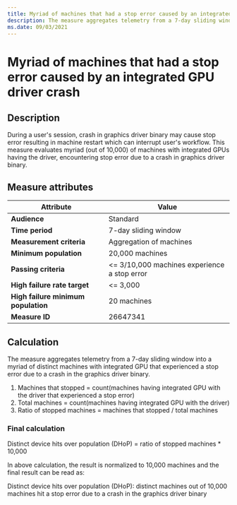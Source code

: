 ```yaml
---
title: Myriad of machines that had a stop error caused by an integrated GPU driver crash
description: The measure aggregates telemetry from a 7-day sliding window into a myriad of distinct machines with integrated GPU that experienced a stop error caused by a crash in the graphics driver binary 
ms.date: 09/03/2021
---
```


# Myriad of machines that had a stop error caused by an integrated GPU driver crash

## Description

During a user's session, crash in graphics driver binary may cause stop error resulting in machine restart which can interrupt user's workflow. This measure evaluates myriad (out of 10,000) of machines with integrated GPUs having the driver, encountering stop error due to a crash in graphics driver binary. 

## Measure attributes

| Attribute | Value |
|--|--|
| **Audience** | Standard |
| **Time period** | 7-day sliding window |
| **Measurement criteria** | Aggregation of machines |
| **Minimum population** | 20,000 machines |
| **Passing criteria** | <= 3/10,000 machines experience a stop error |
| **High failure rate target** | <= 3,000 |
| **High failure minimum population** | 20 machines |
| **Measure ID** | 26647341 |

## Calculation

The measure aggregates telemetry from a 7-day sliding window into a myriad of distinct machines with integrated GPU that experienced a stop error due to a crash in the graphics driver binary.

1. Machines that stopped = count(machines having integrated GPU with the driver that experienced a stop error)
1. Total machines = count(machines having integrated GPU with the driver)
1. Ratio of stopped machines = machines that stopped / total machines

### Final calculation

Distinct device hits over population (DHoP) = ratio of stopped machines * 10,000

In above calculation, the result is normalized to 10,000 machines and the final result can be read as:

Distinct device hits over population (DHoP): distinct machines out of 10,000 machines hit a stop error due to a crash in the graphics driver binary
